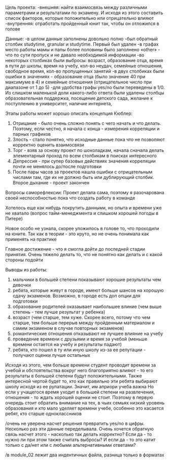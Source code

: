 Цель проекта:
-внешняя: найти взаимосвязь между различными параметрами и результатами по экзамену. И исходя из этого составить список факторов, 
которые положительно или отрицательно влияют
-внутренняя: отработать пройденный юнит так, чтобы он отложился в голове

Данные:
-в целом данные заполнены довольно полно
-был обратный столбик studytime, granular и studytime. Первый был удален
-в графах место работы мамы и папы более половины было заполнено «other» - что по сути пропуск и не давало необходимой информации
-во некоторых столбиках были выбросы: возраст, образование отца, время в пути до школы, время на учебу, кол-во неудач, семейные отношения, 
свободное время, кол-во пропущенных занятий
-в двух столбиках были ошибки в значениях - образование отца (было значение 40 при максимуме в 4) и семейные отношения (отрицательное число 
при диапазоне от 1 до 5)
-для удобства графы yes/no были переведены в 1/0. Из слишком маленькой доли какого-либо ответа были удалены столбцы образовательная поддержка, 
посещение детского сада, желание к поступлению в университет, наличие интернета, 

Этапы работы может хорошо описать концепция Кюблер:
1. Отрицание - было очень сложно понять с чего начать и что делать. Поэтому, если честно, я начала с конца - измерения корреляции и парных графиков
2. Злость - стало понятно, что исходные данные пока что не позволяют корректно оценить взаимосвязи
3. Торг - взяв за основу проект по шоколадкам, начала сначала делать элементарный проход по всем столбикам в поисках интересного
4. Депрессия - при супер базовых действиях значения корреляции почти не менялось до/после подготовки
5. После пары часов за проектов нашла ошибки с отрицательным числами там, где их не должно быть или дублирующий столбик. Второе дыхание - проект закончен

Вопросы саморефлексии:
Проект делала сама, поэтому я разочарована своей неспособностью пока что создать работу в команде

Хотелось еще как нибудь покрутить данными, но опыта и времени уже не хватало (вопрос тайм-менеджмента и слишком хорошей погоды в Питере)

Новое особо не узнала, скорее уложилось в голове то, что проходили на юните. Так как в теории - это круто, но не очень понимала как применять на практике

Главное достижение - что я смогла дойти до последней стадии принятия. Очень тяжело делать то, что не понятно как делать и с какой стороны подойти

Выводы из работы:
1. мальчики в большей степени показывают хорошие результаты чем девочки
2. ребята, которые живут в городе, имеют больше шансов на хорошую сдачу экзаменов. Возможно, в городе есть доп опции для подготовки
3. образование родителей оказаывает наибольшее влиние (чем выше степень - тем лучше результат у ребенка)
4. возраст (чем старше, тем хуже. Скорее всего, потому что чем старше, тем больше перерыв между пройденным материалом и самим экзаменом в случае повторных экзаменов)
5. романтические отношения отказывают не лучшее влияние на учебу
6. проведение времени с друзьями и время за учебой (меньше времени остается на учебу и результаты падают)
7. ребята, кто пошел в ту или иную школу из-за ее репутации - получают оценки лучше остальных

Исходя из этого, чем больше времени студент проводит времени за учебой и обстоятельства вокруг него благоприятно влияют - то его результаты в большей степени будут положительными. Также интересной чертой будет то, кто как правильно эти ребята выбирают школу исходя из ее рупатации. Значит, им априори учеба важна
Но если у учащегося время уходит в большей степени на развлечения, отношения - то ждать хорошей оценки не стоит. Поэтому в первую очередь стоит обратить внимание на тех, в чьих семьях низкий уровень образования и кто мало уделяет времени учебе, особенно это касается ребят, кто старше одноклассников

/очень не уверена насчет решения превратить yes/no в цифры. Несколько раз эти данные переделывала. Очень хочется обратную связь насчет этого - насколько 
так делать корректно? Если да - то нужно ли при этом также считать выбросы? И если да - то это катит только с да/нет или с любыми альтернативными ответами?

/в module_02 лежит два индентичных файла, разница только в форматах
